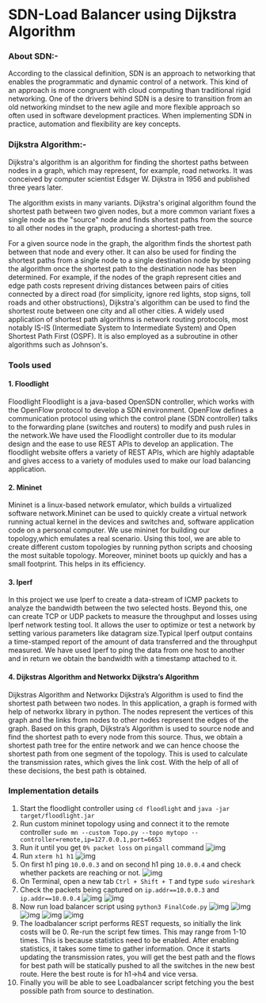 # SDN-Load Balancer using Dijkstra Algorithm

### About SDN:-

According to the classical definition, SDN is an approach to networking that enables the programmatic and dynamic control of a network. This kind of an approach is more congruent with cloud computing than traditional rigid networking. One of the drivers behind SDN is a desire to transition from an old networking mindset to the new agile and more flexible approach so often used in software development practices. When implementing SDN in practice, automation and flexibility are key concepts.

### Dijkstra Algorithm:-

Dijkstra's algorithm is an algorithm for finding the shortest paths between nodes in a graph, which may represent, for example, road networks. It was conceived by computer scientist Edsger W. Dijkstra in 1956 and published three years later.

The algorithm exists in many variants. Dijkstra's original algorithm found the shortest path between two given nodes, but a more common variant fixes a single node as the "source" node and finds shortest paths from the source to all other nodes in the graph, producing a shortest-path tree.

For a given source node in the graph, the algorithm finds the shortest path between that node and every other. It can also be used for finding the shortest paths from a single node to a single destination node by stopping the algorithm once the shortest path to the destination node has been determined. For example, if the nodes of the graph represent cities and edge path costs represent driving distances between pairs of cities connected by a direct road (for simplicity, ignore red lights, stop signs, toll roads and other obstructions), Dijkstra's algorithm can be used to find the shortest route between one city and all other cities. A widely used application of shortest path algorithms is network routing protocols, most notably IS-IS (Intermediate System to Intermediate System) and Open Shortest Path First (OSPF). It is also employed as a subroutine in other algorithms such as Johnson's.

### Tools used

#### 1. Floodlight

Floodlight Floodlight is a java-based OpenSDN controller, which works with the OpenFlow protocol to develop a SDN environment. OpenFlow defines a communication protocol using which the control plane (SDN controller) talks to the forwarding plane (switches and routers) to modify and push rules in the network.We have used the Floodlight controller due to its modular design and the ease to use REST APIs to develop an application. The floodlight website offers a variety of REST APIs, which are highly adaptable and gives access to a variety of modules used to make our load balancing application.

#### 2. Mininet

Mininet is a linux-based network emulator, which builds a virtualized software network.Mininet can be used to quickly create a virtual network running actual kernel in the devices and switches and, software application code on a personal computer. We use mininet for building our topology,which emulates a real scenario. Using this tool, we are able to create different custom topologies by running python scripts and choosing the most suitable topology. Moreover, mininet boots up quickly and has a small footprint. This helps in its efficiency.

#### 3. Iperf

In this project we use Iperf to create a data-stream of ICMP packets to analyze the bandwidth between the two selected hosts. Beyond this, one can create TCP or UDP packets to measure the throughput and losses using Iperf network testing tool. It allows the user to optimize or test a network by setting various parameters like datagram size.Typical Iperf output contains a time-stamped report of the amount of data transferred and the throughput measured. We have used Iperf to ping the data from one host to another and in return we obtain the bandwidth with a timestamp attached to it.

#### 4. Dijkstras Algorithm and Networkx Dijkstra’s Algorithm

Dijkstras Algorithm and Networkx Dijkstra’s Algorithm is used to find the shortest path between two nodes. In this application, a graph is formed with help of networkx library in python. The nodes represent the vertices of this graph and the links from nodes to other nodes represent the edges of the graph. Based on this graph, Dijkstra’s Algorithm is used to source node and find the shortest path to every node from this source. Thus, we obtain a shortest path tree for the entire network and we can hence choose the shortest path from one segment of the topology. This is used to calculate the transmission rates, which gives the link cost. With the help of all of these decisions, the best path is obtained.

### Implementation details

1. Start the floodlight controller using `cd floodlight` and `java -jar target/floodlight.jar`
2. Run custom mininet topology using and connect it to the remote controller `sudo mn --custom Topo.py --topo mytopo --controller=remote,ip=127.0.0.1,port=6653`
3. Run it until you get `0% packet loss` on `pingall` command
    ![img](https://github.com/sanyamjain335/mininet/blob/master/Screenshots/Screenshot%20from%202021-11-03%2006_02_44.png?raw=true)
4. Run `xterm h1 h1`
    ![img](https://github.com/sanyamjain335/mininet/blob/master/Screenshots/Screenshot%20from%202021-11-03%2006_03_47.png?raw=true)
5. On first h1 ping `10.0.0.3` and on second h1 ping `10.0.0.4` and check whether packets are reaching or not.
    ![img](https://github.com/sanyamjain335/mininet/blob/master/Screenshots/Screenshot%20from%202021-11-03%2006_04_11.png?raw=true)
6. On Terminal, open a new tab `Ctrl + Shift + T` and type `sudo wireshark`
7. Check the packets being captured on `ip.addr==10.0.0.3` and `ip.addr==10.0.0.4`
    ![img](https://github.com/sanyamjain335/mininet/blob/master/Screenshots/Screenshot%20from%202021-11-03%2006_17_40.png?raw=true)
    ![img](https://github.com/sanyamjain335/mininet/blob/master/Screenshots/Screenshot%20from%202021-11-03%2006_17_56.png?raw=true)
8. Now run load balancer script using `python3 FinalCode.py`
    ![img](https://github.com/sanyamjain335/mininet/blob/master/Screenshots/Screenshot%20from%202021-11-03%2006_07_26.png?raw=true)
    ![img](https://github.com/sanyamjain335/mininet/blob/master/Screenshots/Screenshot%20from%202021-11-03%2006_07_34.png?raw=true)
    ![img](https://github.com/sanyamjain335/mininet/blob/master/Screenshots/Screenshot%20from%202021-11-03%2006_07_55.png?raw=true)
    ![img](https://github.com/sanyamjain335/mininet/blob/master/Screenshots/Screenshot%20from%202021-11-03%2006_08_07.png?raw=true)
    ![img](https://github.com/sanyamjain335/mininet/blob/master/Screenshots/Screenshot%20from%202021-11-03%2006_08_16.png?raw=true)
9. The loadbalancer script performs REST requests, so initially the link costs will be 0. Re-run the script few times. This may range from 1-10 times. This is because statistics need to be enabled. After enabling statistics, it takes some time to gather information. Once it starts updating the transmission rates, you will get the best path and the flows for best path will be statically pushed to all the switches in the new best route. Here the best route is for h1->h4 and vice versa.
10. Finally you will be able to see Loadbalancer script fetching you the best possible path from source to destination.


